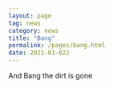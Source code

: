 ```yaml
---
layout: page
tag: news
category: news
title: "Bang"
permalink: /pages/bang.html
date: 2021-01-022
---
```

And Bang the dirt is gone
